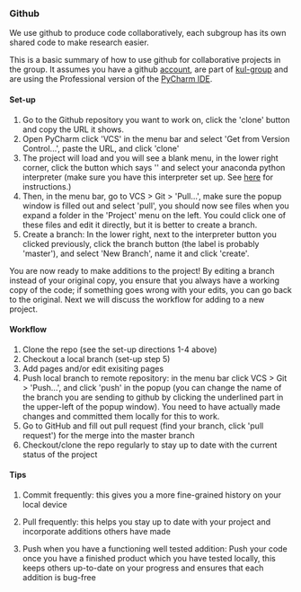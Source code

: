 ### Github

We use github to produce code collaboratively, each subgroup has its own shared code to make research easier.

This is a basic summary of how to use github for collaborative projects in the group. It assumes you have a github [account](Account_Setup.md), are part of [kul-group](https://github.com/kul-group) and are using the Professional version of the [PyCharm IDE](https://www.jetbrains.com/pycharm/).

#### Set-up

1. Go to the Github repository you want to work on, click the 'clone' button and copy the URL it shows.
2. Open PyCharm click 'VCS' in the menu bar and select 'Get from Version Control...', paste the URL, and click 'clone'
3. The project will load and you will see a blank menu, in the lower right corner, click the button which says '<no interpreter>' and select your anaconda python interpreter (make sure you have this interpreter set up. See [here](https://docs.anaconda.com/anaconda/user-guide/tasks/integration/python-path/) for instructions.)
4. Then, in the menu bar, go to VCS > Git > 'Pull...', make sure the popup window is filled out and select 'pull', you should now see files when you expand a folder in the 'Project' menu on the left. You could click one of these files and edit it directly, but it is better to create a branch.
5. Create a branch: In the lower right, next to the interpreter button you clicked previously, click the branch button (the label is probably 'master'), and select 'New Branch', name it and click 'create'.
  
You are now ready to make additions to the project! By editing a branch instead of your original copy, you ensure that you always have a working copy of the code; if something goes wrong with your edits, you can go back to the original. Next we will discuss the workflow for adding to a new project.

#### Workflow

1. Clone the repo (see the set-up directions 1-4 above)
2. Checkout a local branch (set-up step 5)
3. Add pages and/or edit exisiting pages
4. Push local branch to remote repository: in the menu bar click VCS > Git > 'Push...', and click 'push' in the popup (you can change the name of the branch you are sending to github by clicking the underlined part in the upper-left of the popup window). You need to have actually made changes and committed them locally for this to work.
5. Go to GitHub and fill out pull request (find your branch, click 'pull request') for the merge into the master branch
6. Checkout/clone the repo regularly to stay up to date with the current status of the project

#### Tips

1. Commit frequently: this gives you a more fine-grained history on your local device

2. Pull frequently: this helps you stay up to date with your project and incorporate additions others have made

3. Push when you have a functioning well tested addition: Push your code once you have a finished product which you have tested locally, this keeps others up-to-date on your progress and ensures that each addition is bug-free
